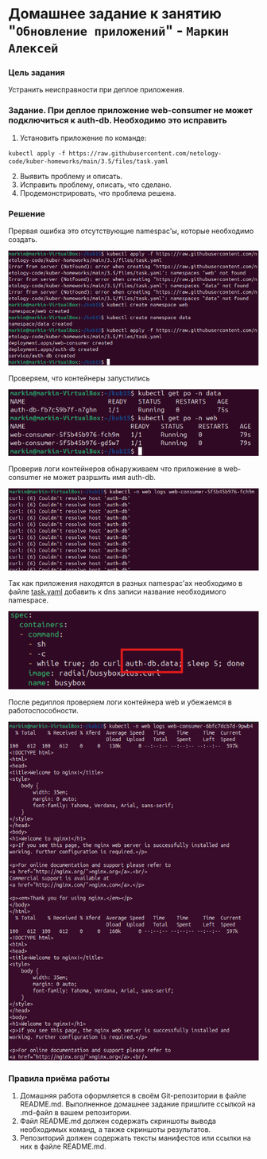 # Домашнее задание к занятию "`Обновление приложений`" - `Маркин Алексей`

### Цель задания

Устранить неисправности при деплое приложения.

### Задание. При деплое приложение web-consumer не может подключиться к auth-db. Необходимо это исправить

1. Установить приложение по команде:
```shell
kubectl apply -f https://raw.githubusercontent.com/netology-code/kuber-homeworks/main/3.5/files/task.yaml
```
2. Выявить проблему и описать.
3. Исправить проблему, описать, что сделано.
4. Продемонстрировать, что проблема решена.


### Решение

Прервая ошибка это отсутствующие namespac'ы, которые необходимо создать.

![1](./img/1.png)

Проверяем, что контейнеры запустились

![2](./img/2.png)

Проверив логи контейнеров обнаруживаем что приложение в web-consumer не может разршить имя auth-db. 

![3](./img/3.png)

Так как приложения находятся в разных namespac'ах необходимо в файле [task.yaml](./task.yaml) добавить к dns записи название необходимого namespace.

![4](./img/4.png)

После редиплоя проверяем логи контейнера web и убежаемся в работоспособности.

![5](./img/5.png)

### Правила приёма работы

1. Домашняя работа оформляется в своём Git-репозитории в файле README.md. Выполненное домашнее задание пришлите ссылкой на .md-файл в вашем репозитории.
2. Файл README.md должен содержать скриншоты вывода необходимых команд, а также скриншоты результатов.
3. Репозиторий должен содержать тексты манифестов или ссылки на них в файле README.md.